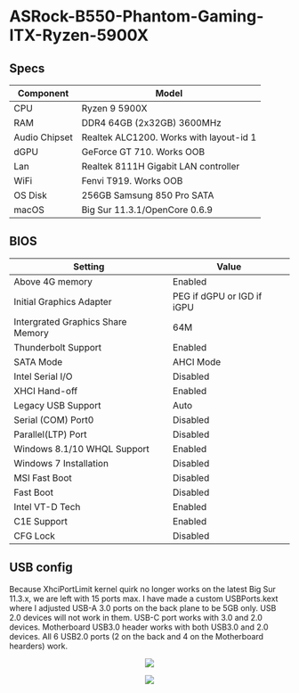 # ASRock-B550-Phantom-Gaming-ITX-Ryzen-5900X
 ## Specs
 | **Component** | **Model** |
| ------------- | --------- |
| CPU | Ryzen 9 5900X |
| RAM | DDR4 64GB (2x32GB) 3600MHz |
| Audio Chipset | Realtek ALC1200. Works with layout-id 1 |
| dGPU | GeForce GT 710. Works OOB |
| Lan |  Realtek 8111H Gigabit LAN controller |
| WiFi | Fenvi T919. Works OOB |
| OS Disk | 256GB Samsung 850 Pro SATA |
| macOS | Big Sur 11.3.1/OpenCore 0.6.9

## BIOS
| **Setting** | **Value** |
| ------------- | --------- |
| Above 4G memory | Enabled |
| Initial Graphics Adapter | PEG if dGPU or IGD if iGPU |
| Intergrated Graphics Share Memory | 64M |
| Thunderbolt Support | Enabled |
| SATA Mode | AHCI Mode |
| Intel Serial I/O | Disabled |
| XHCI Hand-off | Enabled |
| Legacy USB Support | Auto |
| Serial (COM) Port0 | Disabled |
| Parallel(LTP) Port | Disabled |
| Windows 8.1/10 WHQL Support | Enabled |
| Windows 7 Installation | Disabled |
| MSI Fast Boot | Disabled |
| Fast Boot | Disabled |
| Intel VT-D Tech | Enabled |
| C1E Support | Enabled |
| CFG Lock | Disabled |

## USB config
Because XhciPortLimit kernel quirk no longer works on the latest Big Sur 11.3.x, we are left with 15 ports max. I have made a custom USBPorts.kext where I adjusted USB-A 3.0 ports on the back plane to be 5GB only. USB 2.0 devices will not work in them. USB-C port works with 3.0 and 2.0 devices. Motherboard USB3.0 header works with both USB3.0 and 2.0 devices. All 6 USB2.0 ports (2 on the back and 4 on the Motherboard hearders) work.
 <p align="center">
  <img src="Docs/BackIO.png" align=center">
 </p>
 <p align="center">
  <img src="Docs/B250M-PRO-VDH.png" align=center">
 </p>